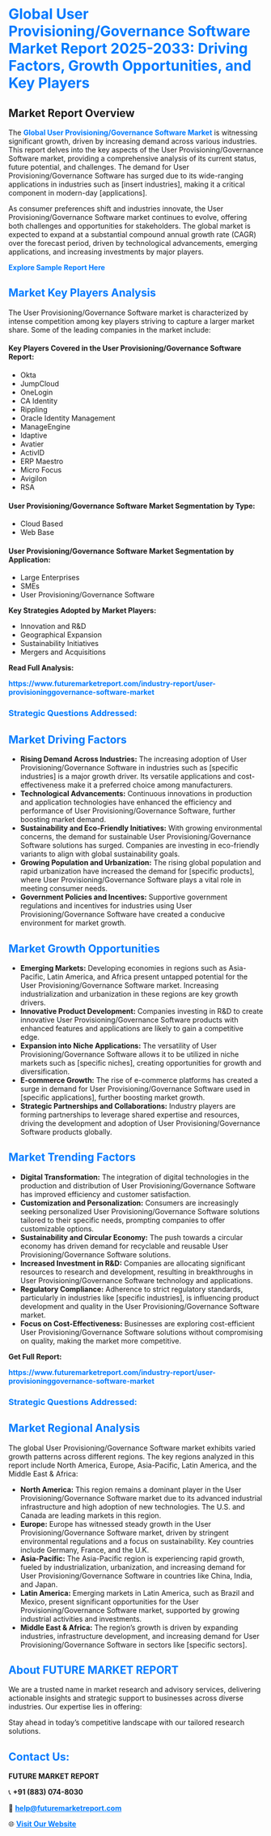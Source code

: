 <h1 style="color: #007BFF;">Global User Provisioning/Governance Software Market Report 2025-2033: Driving Factors, Growth Opportunities, and Key Players</h1>

<section id="overview">
<h2>Market Report Overview</h2>
<p>The <a href="https://www.futuremarketreport.com/industry-report/user-provisioninggovernance-software-market" style="color: #007BFF; text-decoration: none;"><strong>Global User Provisioning/Governance Software Market</strong></a> is witnessing significant growth, driven by increasing demand across various industries. This report delves into the key aspects of the User Provisioning/Governance Software market, providing a comprehensive analysis of its current status, future potential, and challenges. The demand for User Provisioning/Governance Software has surged due to its wide-ranging applications in industries such as [insert industries], making it a critical component in modern-day [applications].</p>
<p>As consumer preferences shift and industries innovate, the User Provisioning/Governance Software market continues to evolve, offering both challenges and opportunities for stakeholders. The global market is expected to expand at a substantial compound annual growth rate (CAGR) over the forecast period, driven by technological advancements, emerging applications, and increasing investments by major players.</p>
</section>

<section id="overview">
<p><a href="https://www.futuremarketreport.com/request-sample/reportId=121585" style="color: #007BFF; text-decoration: none;"><strong>Explore Sample Report Here</strong></a></p>
</section>

<section id="key-players">
<h2 style="color: #007BFF;">Market Key Players Analysis</h2>
<p>The User Provisioning/Governance Software market is characterized by intense competition among key players striving to capture a larger market share. Some of the leading companies in the market include:</p>
<h4>Key Players Covered in the User Provisioning/Governance Software Report:</h4>
<ul><li>Okta</li><li>JumpCloud</li><li>OneLogin</li><li>CA Identity</li><li>Rippling</li><li>Oracle Identity Management</li><li>ManageEngine</li><li>Idaptive</li><li>Avatier</li><li>ActivID</li><li>ERP Maestro</li><li>Micro Focus</li><li>Avigilon</li><li>RSA</li></ul>
<h4>User Provisioning/Governance Software Market Segmentation by Type:</h4>
<ul><li>Cloud Based</li><li>Web Base</li></ul>

<h4>User Provisioning/Governance Software Market Segmentation by Application:</h4>
<ul><li>Large Enterprises</li><li>SMEs</li><li>User Provisioning/Governance Software</li></ul>
<p><strong>Key Strategies Adopted by Market Players:</strong></p>
<ul>
<li>Innovation and R&D</li>
<li>Geographical Expansion</li>
<li>Sustainability Initiatives</li>
<li>Mergers and Acquisitions</li>
</ul>
</section>

<section>
<p><strong>Read Full Analysis: </strong></p><a href="https://www.futuremarketreport.com/industry-report/user-provisioninggovernance-software-market" style="color: #007BFF; text-decoration: none;"><strong>https://www.futuremarketreport.com/industry-report/user-provisioninggovernance-software-market</strong></a>
<h3 style="color: #007BFF;">Strategic Questions Addressed:</h3>
</section>

<section id="driving-factors">
<h2 style="color: #007BFF;">Market Driving Factors</h2>
<ul>
<li><strong>Rising Demand Across Industries:</strong> The increasing adoption of User Provisioning/Governance Software in industries such as [specific industries] is a major growth driver. Its versatile applications and cost-effectiveness make it a preferred choice among manufacturers.</li>
<li><strong>Technological Advancements:</strong> Continuous innovations in production and application technologies have enhanced the efficiency and performance of User Provisioning/Governance Software, further boosting market demand.</li>
<li><strong>Sustainability and Eco-Friendly Initiatives:</strong> With growing environmental concerns, the demand for sustainable User Provisioning/Governance Software solutions has surged. Companies are investing in eco-friendly variants to align with global sustainability goals.</li>
<li><strong>Growing Population and Urbanization:</strong> The rising global population and rapid urbanization have increased the demand for [specific products], where User Provisioning/Governance Software plays a vital role in meeting consumer needs.</li>
<li><strong>Government Policies and Incentives:</strong> Supportive government regulations and incentives for industries using User Provisioning/Governance Software have created a conducive environment for market growth.</li>
</ul>
</section>

<section id="growth-opportunities">
<h2 style="color: #007BFF;">Market Growth Opportunities</h2>
<ul>
<li><strong>Emerging Markets:</strong> Developing economies in regions such as Asia-Pacific, Latin America, and Africa present untapped potential for the User Provisioning/Governance Software market. Increasing industrialization and urbanization in these regions are key growth drivers.</li>
<li><strong>Innovative Product Development:</strong> Companies investing in R&D to create innovative User Provisioning/Governance Software products with enhanced features and applications are likely to gain a competitive edge.</li>
<li><strong>Expansion into Niche Applications:</strong> The versatility of User Provisioning/Governance Software allows it to be utilized in niche markets such as [specific niches], creating opportunities for growth and diversification.</li>
<li><strong>E-commerce Growth:</strong> The rise of e-commerce platforms has created a surge in demand for User Provisioning/Governance Software used in [specific applications], further boosting market growth.</li>
<li><strong>Strategic Partnerships and Collaborations:</strong> Industry players are forming partnerships to leverage shared expertise and resources, driving the development and adoption of User Provisioning/Governance Software products globally.</li>
</ul>
</section>

<section id="trending-factors">
<h2 style="color: #007BFF;">Market Trending Factors</h2>
<ul>
<li><strong>Digital Transformation:</strong> The integration of digital technologies in the production and distribution of User Provisioning/Governance Software has improved efficiency and customer satisfaction.</li>
<li><strong>Customization and Personalization:</strong> Consumers are increasingly seeking personalized User Provisioning/Governance Software solutions tailored to their specific needs, prompting companies to offer customizable options.</li>
<li><strong>Sustainability and Circular Economy:</strong> The push towards a circular economy has driven demand for recyclable and reusable User Provisioning/Governance Software solutions.</li>
<li><strong>Increased Investment in R&D:</strong> Companies are allocating significant resources to research and development, resulting in breakthroughs in User Provisioning/Governance Software technology and applications.</li>
<li><strong>Regulatory Compliance:</strong> Adherence to strict regulatory standards, particularly in industries like [specific industries], is influencing product development and quality in the User Provisioning/Governance Software market.</li>
<li><strong>Focus on Cost-Effectiveness:</strong> Businesses are exploring cost-efficient User Provisioning/Governance Software solutions without compromising on quality, making the market more competitive.</li>
</ul>
</section>

<section>
<p><strong>Get Full Report: </strong></p><a href="https://www.futuremarketreport.com/industry-report/user-provisioninggovernance-software-market" style="color: #007BFF; text-decoration: none;"><strong>https://www.futuremarketreport.com/industry-report/user-provisioninggovernance-software-market</strong></a>
<h3 style="color: #007BFF;">Strategic Questions Addressed:</h3>
</section>


<section id="regional-analysis">
<h2 style="color: #007BFF;">Market Regional Analysis</h2>
<p>The global User Provisioning/Governance Software market exhibits varied growth patterns across different regions. The key regions analyzed in this report include North America, Europe, Asia-Pacific, Latin America, and the Middle East & Africa:</p>
<ul>
<li><strong>North America:</strong> This region remains a dominant player in the User Provisioning/Governance Software market due to its advanced industrial infrastructure and high adoption of new technologies. The U.S. and Canada are leading markets in this region.</li>
<li><strong>Europe:</strong> Europe has witnessed steady growth in the User Provisioning/Governance Software market, driven by stringent environmental regulations and a focus on sustainability. Key countries include Germany, France, and the U.K.</li>
<li><strong>Asia-Pacific:</strong> The Asia-Pacific region is experiencing rapid growth, fueled by industrialization, urbanization, and increasing demand for User Provisioning/Governance Software in countries like China, India, and Japan.</li>
<li><strong>Latin America:</strong> Emerging markets in Latin America, such as Brazil and Mexico, present significant opportunities for the User Provisioning/Governance Software market, supported by growing industrial activities and investments.</li>
<li><strong>Middle East & Africa:</strong> The region’s growth is driven by expanding industries, infrastructure development, and increasing demand for User Provisioning/Governance Software in sectors like [specific sectors].</li>
</ul>
</section>

<footer>
<h2 style="color: #007BFF;">About FUTURE MARKET REPORT</h2>
<p>We are a trusted name in market research and advisory services, delivering actionable insights and strategic support to businesses across diverse industries. Our expertise lies in offering:</p>

<p>Stay ahead in today’s competitive landscape with our tailored research solutions.</p>

<h2 style="color: #007BFF;">Contact Us:</h2>
<p><strong>FUTURE MARKET REPORT</strong></p>
<p>📞 <strong>+91 (883) 074-8030</strong></p>
<p>📧 <strong><a href="mailto:help@futuremarketreport.com" style="color: #007BFF;">help@futuremarketreport.com</a></strong></p>
<p>🌐 <strong><a href="https://www.futuremarketreport.com/" style="color: #007BFF;">Visit Our Website</a></strong></p>
</footer>